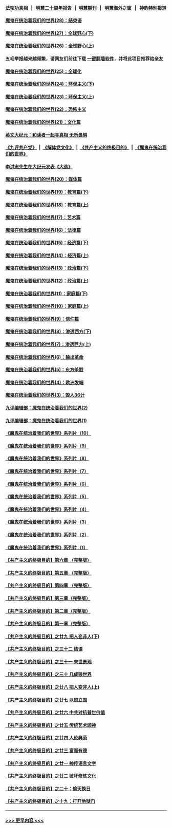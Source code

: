 #### [法轮功真相](https://github.com/gfw-breaker/truth/blob/master/README.md?t=0) &nbsp;&nbsp;|&nbsp;&nbsp; [明慧二十周年报告](https://github.com/gfw-breaker/mh-reports/blob/master/README.md?t=0) &nbsp;&nbsp;|&nbsp;&nbsp;[明慧期刊](https://github.com/gfw-breaker/mh-qikan) &nbsp;&nbsp;|&nbsp;&nbsp; [明慧海外之窗](https://github.com/gfw-breaker/mh-news/blob/master/README.md?t=0) &nbsp;&nbsp;|&nbsp;&nbsp; [神韵特别报道](https://github.com/gfw-breaker/mh-news/blob/master/shenyun.md?t=0)
#### [魔鬼在统治着我们的世界(28)：结束语](../pages/nsc422/n10936246.md?t=07162001) 
#### [魔鬼在统治着我们的世界(27)：全球野心(下)](../pages/nsc422/n10928319.md?t=07162001) 
#### [魔鬼在统治着我们的世界(26)：全球野心(上)](../pages/nsc422/n10900318.md?t=07162001) 
#### 五毛举报越来越频繁，请网友们前往下载 [一键翻墙软件](https://github.com/gfw-breaker/ssr-accounts)，并将此项目推荐给亲友
#### [魔鬼在统治着我们的世界(25)：全球化](../pages/nsc422/n10788205.md?t=07162001) 
#### [魔鬼在统治着我们的世界(24)：环保主义(下)](../pages/nsc422/n10695307.md?t=07162001) 
#### [魔鬼在统治着我们的世界(23)：环保主义(上)](../pages/nsc422/n10688613.md?t=07162001) 
#### [魔鬼在统治着我们的世界(22)：恐怖主义](../pages/nsc422/n10614727.md?t=07162001) 
#### [魔鬼在统治着我们的世界(21)：文化篇](../pages/nsc422/n10597706.md?t=07162001) 
#### [英文大纪元：和读者一起寻真相 无所畏惧](../pages/nsc422/n12542027.md?t=07162001) 
#### [《九评共产党》](https://github.com/begood0513/9ping.md/blob/master/README.md) &nbsp;|&nbsp; [《解体党文化》](../../../../jtdwh.md/blob/master/README.md)  &nbsp;|&nbsp; [《共产主义的终极目的》](../../../../gczydzjmd.md/blob/master/README.md) &nbsp;|&nbsp; [《魔鬼在统治我们的世界》](../../../../mgztzwmdsj.md/blob/master/README.md) 
#### [李洪志先生在大纪元发表《大选》](../pages/nsc422/n12534746.md?t=07162001) 
#### [魔鬼在统治着我们的世界(20)：媒体篇](../pages/nsc422/n10586579.md?t=07162001) 
#### [魔鬼在统治着我们的世界(19)：教育篇(下)](../pages/nsc422/n10564808.md?t=07162001) 
#### [魔鬼在统治着我们的世界(18)：教育篇(上)](../pages/nsc422/n10526970.md?t=07162001) 
#### [魔鬼在统治着我们的世界(17)：艺术篇](../pages/nsc422/n10499093.md?t=07162001) 
#### [魔鬼在统治着我们的世界(16)：法律篇](../pages/nsc422/n10485969.md?t=07162001) 
#### [魔鬼在统治着我们的世界(15)：经济篇(下)](../pages/nsc422/n10469975.md?t=07162001) 
#### [魔鬼在统治着我们的世界(14)：经济篇(上)](../pages/nsc422/n10457370.md?t=07162001) 
#### [魔鬼在统治着我们的世界(13)：政治篇(下)](../pages/nsc422/n10448270.md?t=07162001) 
#### [魔鬼在统治着我们的世界(12)：政治篇(上)](../pages/nsc422/n10444576.md?t=07162001) 
#### [魔鬼在统治着我们的世界(11)：家庭篇(下)](../pages/nsc422/n10440961.md?t=07162001) 
#### [魔鬼在统治着我们的世界(10)：家庭篇(上)](../pages/nsc422/n10435448.md?t=07162001) 
#### [魔鬼在统治着我们的世界(9)：信仰篇](../pages/nsc422/n10432159.md?t=07162001) 
#### [魔鬼在统治着我们的世界(8)：渗透西方(下)](../pages/nsc422/n10429603.md?t=07162001) 
#### [魔鬼在统治着我们的世界(7)：渗透西方(上)](../pages/nsc422/n10426013.md?t=07162001) 
#### [魔鬼在统治着我们的世界(6)：输出革命](../pages/nsc422/n10421536.md?t=07162001) 
#### [魔鬼在统治着我们的世界(5)：东方杀戮](../pages/nsc422/n10417707.md?t=07162001) 
#### [魔鬼在统治着我们的世界(4)：欧洲发端](../pages/nsc422/n10414890.md?t=07162001) 
#### [魔鬼在统治着我们的世界(3)：毁人36计](../pages/nsc422/n10411583.md?t=07162001) 
#### [九评编辑部：魔鬼在统治着我们的世界(2)](../pages/nsc422/n10410036.md?t=07162001) 
#### [九评编辑部：魔鬼在统治着我们的世界(1)](../pages/nsc422/n10406825.md?t=07162001) 
#### [《魔鬼在统治着我们的世界》系列片（10）](../pages/nsc422/n12292670.md?t=07162001) 
#### [《魔鬼在统治着我们的世界》系列片（9）](../pages/nsc422/n12290859.md?t=07162001) 
#### [《魔鬼在统治着我们的世界》系列片（8）](../pages/nsc422/n12287445.md?t=07162001) 
#### [《魔鬼在统治着我们的世界》系列片（7）](../pages/nsc422/n12283425.md?t=07162001) 
#### [《魔鬼在统治着我们的世界》系列片（6）](../pages/nsc422/n12282314.md?t=07162001) 
#### [《魔鬼在统治着我们的世界》系列片（5）](../pages/nsc422/n12281419.md?t=07162001) 
#### [《魔鬼在统治着我们的世界》系列片（4）](../pages/nsc422/n12274024.md?t=07162001) 
#### [《魔鬼在统治着我们的世界》系列片（3）](../pages/nsc422/n12271322.md?t=07162001) 
#### [《魔鬼在统治着我们的世界》系列片（2）](../pages/nsc422/n12269049.md?t=07162001) 
#### [《魔鬼在统治着我们的世界》系列片（1）](../pages/nsc422/n12267575.md?t=07162001) 
#### [【共产主义的终极目的】第六章 （完整版）](../pages/nsc422/n11428913.md?t=07162001) 
#### [【共产主义的终极目的】第五章 （完整版）](../pages/nsc422/n11428912.md?t=07162001) 
#### [【共产主义的终极目的】第四章 （完整版）](../pages/nsc422/n11428907.md?t=07162001) 
#### [【共产主义的终极目的】第三章（完整版）](../pages/nsc422/n11428848.md?t=07162001) 
#### [【共产主义的终极目的】第二章（完整版）](../pages/nsc422/n11428831.md?t=07162001) 
#### [【共产主义的终极目的】第一章（完整版）](../pages/nsc422/n11417651.md?t=07162001) 
#### [【共产主义的终极目的】之廿九 把人变非人(下)](../pages/nsc422/n11344140.md?t=07162001) 
#### [【共产主义的终极目的】之三十二 结语](../pages/nsc422/n11360535.md?t=07162001) 
#### [【共产主义的终极目的】之三十一 末世景观](../pages/nsc422/n11351129.md?t=07162001) 
#### [【共产主义的终极目的】之三十 几成狼世界](../pages/nsc422/n11348280.md?t=07162001) 
#### [【共产主义的终极目的】之廿八 把人变非人(上)](../pages/nsc422/n11340492.md?t=07162001) 
#### [【共产主义的终极目的】之廿七 以恨立国](../pages/nsc422/n11336944.md?t=07162001) 
#### [【共产主义的终极目的】之廿六 中共对抗普世价值](../pages/nsc422/n11324785.md?t=07162001) 
#### [【共产主义的终极目的】之廿五 传统艺术颂神](../pages/nsc422/n11296396.md?t=07162001) 
#### [【共产主义的终极目的】之廿四 人伦典范](../pages/nsc422/n11296397.md?t=07162001) 
#### [【共产主义的终极目的】之廿三 富而有德](../pages/nsc422/n11283598.md?t=07162001) 
#### [【共产主义的终极目的】之廿一 神传语言文字](../pages/nsc422/n11263265.md?t=07162001) 
#### [【共产主义的终极目的】之廿二 破坏修炼文化](../pages/nsc422/n11245728.md?t=07162001) 
#### [【共产主义的终极目的】之二十：偷天换日](../pages/nsc422/n11238846.md?t=07162001) 
#### [【共产主义的终极目的】之十九：打开地狱门](../pages/nsc422/n11206376.md?t=07162001) 

----
#### [ >>> 更早内容 <<< ](../indexes/nsc422-earlier.md)
